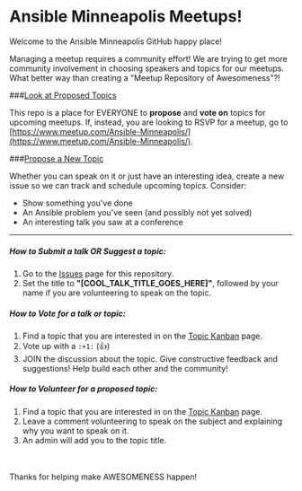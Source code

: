 # Ansible Minneapolis Meetups!

Welcome to the Ansible Minneapolis GitHub happy place!

Managing a meetup requires a community effort!  We are trying to get more community involvement in choosing speakers and topics for our meetups.  What better way than creating a "Meetup Repository of Awesomeness"?!

###[Look at Proposed Topics](https://github.com/keithresar/ansible-minneapolis-meetup-topics/projects/1)

This repo is a place for EVERYONE to **propose** and **vote on** topics for upcoming meetups. If, instead, you are looking to RSVP for a meetup, go to [https://www.meetup.com/Ansible-Minneapolis/](https://www.meetup.com/Ansible-Minneapolis/).

###[Propose a New Topic](https://github.com/keithresar/ansible-minneapolis-meetup-topics/issues)

Whether you can speak on it or just have an interesting idea, create a new issue so we can track and schedule upcoming topics.  Consider:

* Show something you've done
* An Ansible problem you've seen (and possibly not yet solved)
* An interesting talk you saw at a conference

<hr />

##### How to Submit a talk OR Suggest a topic:
1. Go to the [Issues](https://github.com/keithresar/ansible-minneapolis-meetup-topics/issues/new) page for this repository.
2. Set the title to **"[COOL_TALK_TITLE_GOES_HERE]"**, followed by your name if you are volunteering to speak on the topic.

##### How to Vote for a talk or topic:
1. Find a topic that you are interested in on the [Topic Kanban](https://github.com/keithresar/ansible-minneapolis-meetup-topics/projects/1) page.
2. Vote up with a `:+1:` (:+1:)
3. JOIN the discussion about the topic. Give constructive feedback and suggestions! Help build each other and the community!

##### How to Volunteer for a proposed topic:
1. Find a topic that you are interested in on the [Topic Kanban](https://github.com/keithresar/ansible-minneapolis-meetup-topics/projects/1) page.
2. Leave a comment volunteering to speak on the subject and explaining why you want to speak on it.
3. An admin will add you to the topic title.

<br />
<br />
Thanks for helping make AWESOMENESS happen!
<br />
<br />


